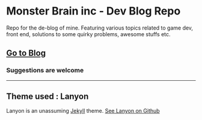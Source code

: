 # Monster Brain inc - Dev Blog Repo

Repo for the de-blog of mine. Featuring various topics related to game dev, front end, solutions to some quirky problems, awesome stuffs etc.

## [Go to Blog](https://monsterbrain.github.io/)

### Suggestions are welcome
---

## Theme used : Lanyon

Lanyon is an unassuming [Jekyll](http://jekyllrb.com) theme. [See Lanyon on Github](https://github.com/poole/lanyon)
